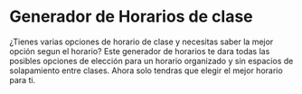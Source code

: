 # Generador de Horarios de clase
¿Tienes varias opciones de horario de clase y necesitas saber la mejor opción segun el horario?
Este generador de horarios te dara todas las posibles opciones de elección para un horario organizado
y sin espacios de solapamiento entre clases. Ahora solo tendras que elegir el mejor horario para ti.
